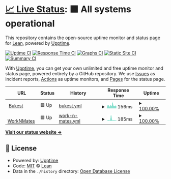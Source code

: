 # [📈 Live Status](https://LeandroGordilloAICore.github.io/upptime): <!--live status--> **🟩 All systems operational**

This repository contains the open-source uptime monitor and status page for [Lean](https://LeandroGordilloAICore.github.io/upptime), powered by [Upptime](https://github.com/upptime/upptime).

[![Uptime CI](https://github.com/LeandroGordilloAICore/upptime/workflows/Uptime%20CI/badge.svg)](https://github.com/LeandroGordilloAICore/upptime/actions?query=workflow%3A%22Uptime+CI%22)
[![Response Time CI](https://github.com/LeandroGordilloAICore/upptime/workflows/Response%20Time%20CI/badge.svg)](https://github.com/LeandroGordilloAICore/upptime/actions?query=workflow%3A%22Response+Time+CI%22)
[![Graphs CI](https://github.com/LeandroGordilloAICore/upptime/workflows/Graphs%20CI/badge.svg)](https://github.com/LeandroGordilloAICore/upptime/actions?query=workflow%3A%22Graphs+CI%22)
[![Static Site CI](https://github.com/LeandroGordilloAICore/upptime/workflows/Static%20Site%20CI/badge.svg)](https://github.com/LeandroGordilloAICore/upptime/actions?query=workflow%3A%22Static+Site+CI%22)
[![Summary CI](https://github.com/LeandroGordilloAICore/upptime/workflows/Summary%20CI/badge.svg)](https://github.com/LeandroGordilloAICore/upptime/actions?query=workflow%3A%22Summary+CI%22)

With [Upptime](https://upptime.js.org), you can get your own unlimited and free uptime monitor and status page, powered entirely by a GitHub repository. We use [Issues](https://github.com/LeandroGordilloAICore/upptime/issues) as incident reports, [Actions](https://github.com/LeandroGordilloAICore/upptime/actions) as uptime monitors, and [Pages](https://LeandroGordilloAICore.github.io/upptime) for the status page.

<!--start: status pages-->
<!-- This summary is generated by Upptime (https://github.com/upptime/upptime) -->
<!-- Do not edit this manually, your changes will be overwritten -->
<!-- prettier-ignore -->
| URL | Status | History | Response Time | Uptime |
| --- | ------ | ------- | ------------- | ------ |
| <img alt="" src="https://favicons.githubusercontent.com/www.bukest.com" height="13"> [Bukest](https://www.bukest.com/) | 🟩 Up | [bukest.yml](https://github.com/LeandroGordilloAICore/upptime/commits/HEAD/history/bukest.yml) | <details><summary><img alt="Response time graph" src="./graphs/bukest/response-time-week.png" height="20"> 156ms</summary><br><a href="https://LeandroGordilloAICore.github.io/upptime/history/bukest"><img alt="Response time 156" src="https://img.shields.io/endpoint?url=https%3A%2F%2Fraw.githubusercontent.com%2FLeandroGordilloAICore%2Fupptime%2FHEAD%2Fapi%2Fbukest%2Fresponse-time.json"></a><br><a href="https://LeandroGordilloAICore.github.io/upptime/history/bukest"><img alt="24-hour response time 144" src="https://img.shields.io/endpoint?url=https%3A%2F%2Fraw.githubusercontent.com%2FLeandroGordilloAICore%2Fupptime%2FHEAD%2Fapi%2Fbukest%2Fresponse-time-day.json"></a><br><a href="https://LeandroGordilloAICore.github.io/upptime/history/bukest"><img alt="7-day response time 156" src="https://img.shields.io/endpoint?url=https%3A%2F%2Fraw.githubusercontent.com%2FLeandroGordilloAICore%2Fupptime%2FHEAD%2Fapi%2Fbukest%2Fresponse-time-week.json"></a><br><a href="https://LeandroGordilloAICore.github.io/upptime/history/bukest"><img alt="30-day response time 156" src="https://img.shields.io/endpoint?url=https%3A%2F%2Fraw.githubusercontent.com%2FLeandroGordilloAICore%2Fupptime%2FHEAD%2Fapi%2Fbukest%2Fresponse-time-month.json"></a><br><a href="https://LeandroGordilloAICore.github.io/upptime/history/bukest"><img alt="1-year response time 156" src="https://img.shields.io/endpoint?url=https%3A%2F%2Fraw.githubusercontent.com%2FLeandroGordilloAICore%2Fupptime%2FHEAD%2Fapi%2Fbukest%2Fresponse-time-year.json"></a></details> | <details><summary><a href="https://LeandroGordilloAICore.github.io/upptime/history/bukest">100.00%</a></summary><a href="https://LeandroGordilloAICore.github.io/upptime/history/bukest"><img alt="All-time uptime 100.00%" src="https://img.shields.io/endpoint?url=https%3A%2F%2Fraw.githubusercontent.com%2FLeandroGordilloAICore%2Fupptime%2FHEAD%2Fapi%2Fbukest%2Fuptime.json"></a><br><a href="https://LeandroGordilloAICore.github.io/upptime/history/bukest"><img alt="24-hour uptime 100.00%" src="https://img.shields.io/endpoint?url=https%3A%2F%2Fraw.githubusercontent.com%2FLeandroGordilloAICore%2Fupptime%2FHEAD%2Fapi%2Fbukest%2Fuptime-day.json"></a><br><a href="https://LeandroGordilloAICore.github.io/upptime/history/bukest"><img alt="7-day uptime 100.00%" src="https://img.shields.io/endpoint?url=https%3A%2F%2Fraw.githubusercontent.com%2FLeandroGordilloAICore%2Fupptime%2FHEAD%2Fapi%2Fbukest%2Fuptime-week.json"></a><br><a href="https://LeandroGordilloAICore.github.io/upptime/history/bukest"><img alt="30-day uptime 100.00%" src="https://img.shields.io/endpoint?url=https%3A%2F%2Fraw.githubusercontent.com%2FLeandroGordilloAICore%2Fupptime%2FHEAD%2Fapi%2Fbukest%2Fuptime-month.json"></a><br><a href="https://LeandroGordilloAICore.github.io/upptime/history/bukest"><img alt="1-year uptime 100.00%" src="https://img.shields.io/endpoint?url=https%3A%2F%2Fraw.githubusercontent.com%2FLeandroGordilloAICore%2Fupptime%2FHEAD%2Fapi%2Fbukest%2Fuptime-year.json"></a></details>
| <img alt="" src="https://favicons.githubusercontent.com/worknmates.com" height="13"> [WorkNMates](https://worknmates.com/) | 🟩 Up | [work-n-mates.yml](https://github.com/LeandroGordilloAICore/upptime/commits/HEAD/history/work-n-mates.yml) | <details><summary><img alt="Response time graph" src="./graphs/work-n-mates/response-time-week.png" height="20"> 185ms</summary><br><a href="https://LeandroGordilloAICore.github.io/upptime/history/work-n-mates"><img alt="Response time 185" src="https://img.shields.io/endpoint?url=https%3A%2F%2Fraw.githubusercontent.com%2FLeandroGordilloAICore%2Fupptime%2FHEAD%2Fapi%2Fwork-n-mates%2Fresponse-time.json"></a><br><a href="https://LeandroGordilloAICore.github.io/upptime/history/work-n-mates"><img alt="24-hour response time 90" src="https://img.shields.io/endpoint?url=https%3A%2F%2Fraw.githubusercontent.com%2FLeandroGordilloAICore%2Fupptime%2FHEAD%2Fapi%2Fwork-n-mates%2Fresponse-time-day.json"></a><br><a href="https://LeandroGordilloAICore.github.io/upptime/history/work-n-mates"><img alt="7-day response time 185" src="https://img.shields.io/endpoint?url=https%3A%2F%2Fraw.githubusercontent.com%2FLeandroGordilloAICore%2Fupptime%2FHEAD%2Fapi%2Fwork-n-mates%2Fresponse-time-week.json"></a><br><a href="https://LeandroGordilloAICore.github.io/upptime/history/work-n-mates"><img alt="30-day response time 185" src="https://img.shields.io/endpoint?url=https%3A%2F%2Fraw.githubusercontent.com%2FLeandroGordilloAICore%2Fupptime%2FHEAD%2Fapi%2Fwork-n-mates%2Fresponse-time-month.json"></a><br><a href="https://LeandroGordilloAICore.github.io/upptime/history/work-n-mates"><img alt="1-year response time 185" src="https://img.shields.io/endpoint?url=https%3A%2F%2Fraw.githubusercontent.com%2FLeandroGordilloAICore%2Fupptime%2FHEAD%2Fapi%2Fwork-n-mates%2Fresponse-time-year.json"></a></details> | <details><summary><a href="https://LeandroGordilloAICore.github.io/upptime/history/work-n-mates">100.00%</a></summary><a href="https://LeandroGordilloAICore.github.io/upptime/history/work-n-mates"><img alt="All-time uptime 100.00%" src="https://img.shields.io/endpoint?url=https%3A%2F%2Fraw.githubusercontent.com%2FLeandroGordilloAICore%2Fupptime%2FHEAD%2Fapi%2Fwork-n-mates%2Fuptime.json"></a><br><a href="https://LeandroGordilloAICore.github.io/upptime/history/work-n-mates"><img alt="24-hour uptime 100.00%" src="https://img.shields.io/endpoint?url=https%3A%2F%2Fraw.githubusercontent.com%2FLeandroGordilloAICore%2Fupptime%2FHEAD%2Fapi%2Fwork-n-mates%2Fuptime-day.json"></a><br><a href="https://LeandroGordilloAICore.github.io/upptime/history/work-n-mates"><img alt="7-day uptime 100.00%" src="https://img.shields.io/endpoint?url=https%3A%2F%2Fraw.githubusercontent.com%2FLeandroGordilloAICore%2Fupptime%2FHEAD%2Fapi%2Fwork-n-mates%2Fuptime-week.json"></a><br><a href="https://LeandroGordilloAICore.github.io/upptime/history/work-n-mates"><img alt="30-day uptime 100.00%" src="https://img.shields.io/endpoint?url=https%3A%2F%2Fraw.githubusercontent.com%2FLeandroGordilloAICore%2Fupptime%2FHEAD%2Fapi%2Fwork-n-mates%2Fuptime-month.json"></a><br><a href="https://LeandroGordilloAICore.github.io/upptime/history/work-n-mates"><img alt="1-year uptime 100.00%" src="https://img.shields.io/endpoint?url=https%3A%2F%2Fraw.githubusercontent.com%2FLeandroGordilloAICore%2Fupptime%2FHEAD%2Fapi%2Fwork-n-mates%2Fuptime-year.json"></a></details>

<!--end: status pages-->

[**Visit our status website →**](https://LeandroGordilloAICore.github.io/upptime)

## 📄 License

- Powered by: [Upptime](https://github.com/upptime/upptime)
- Code: [MIT](./LICENSE) © [Lean](https://LeandroGordilloAICore.github.io/upptime)
- Data in the `./history` directory: [Open Database License](https://opendatacommons.org/licenses/odbl/1-0/)
